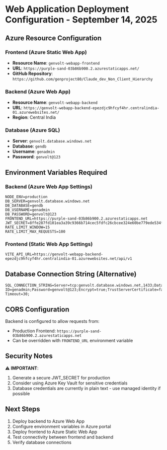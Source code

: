 # Web Application Deployment Configuration - September 14, 2025

## Azure Resource Configuration

### Frontend (Azure Static Web App)
- **Resource Name**: `genvolt-webapp-frontend`
- **URL**: `https://purple-sand-03b86b900.2.azurestaticapps.net/`
- **GitHub Repository**: `https://github.com/genproject80/Claude_dev_Non_Client_Hierarchy`

### Backend (Azure Web App)
- **Resource Name**: `genvolt-webapp-backend`
- **URL**: `https://genvolt-webapp-backend-epezdjc9hfcyf4hr.centralindia-01.azurewebsites.net/`
- **Region**: Central India

### Database (Azure SQL)
- **Server**: `genvolt.database.windows.net`
- **Database**: `gendb`
- **Username**: `genadmin`
- **Password**: `genvolt@123`

## Environment Variables Required

### Backend (Azure Web App Settings)
```
NODE_ENV=production
DB_SERVER=genvolt.database.windows.net
DB_DATABASE=gendb
DB_USERNAME=genadmin
DB_PASSWORD=genvolt@123
FRONTEND_URL=https://purple-sand-03b86b900.2.azurestaticapps.net
JWT_SECRET=8ffe287fd101ea3a39c9366b714cec5fdfc26cbcee324e60be779ede534f29eb1fa8279362a52865b0857dfea0b2ba38f50222d6c62d8ff5856feba5bab78c27
RATE_LIMIT_WINDOW=15
RATE_LIMIT_MAX_REQUESTS=100
```

### Frontend (Static Web App Settings)
```
VITE_API_URL=https://genvolt-webapp-backend-epezdjc9hfcyf4hr.centralindia-01.azurewebsites.net/api/v1
```

## Database Connection String (Alternative)
```
SQL_CONNECTION_STRING=Server=tcp:genvolt.database.windows.net,1433;Database=gendb;User ID=genadmin;Password=genvolt@123;Encrypt=true;TrustServerCertificate=false;Connection Timeout=30;
```

## CORS Configuration
Backend is configured to allow requests from:
- Production Frontend: `https://purple-sand-03b86b900.2.azurestaticapps.net`
- Can be overridden with `FRONTEND_URL` environment variable

## Security Notes
⚠️ **IMPORTANT**:
1. Generate a secure JWT_SECRET for production
2. Consider using Azure Key Vault for sensitive credentials
3. Database credentials are currently in plain text - use managed identity if possible

## Next Steps
1. Deploy backend to Azure Web App
2. Configure environment variables in Azure portal
3. Deploy frontend to Azure Static Web App
4. Test connectivity between frontend and backend
5. Verify database connections